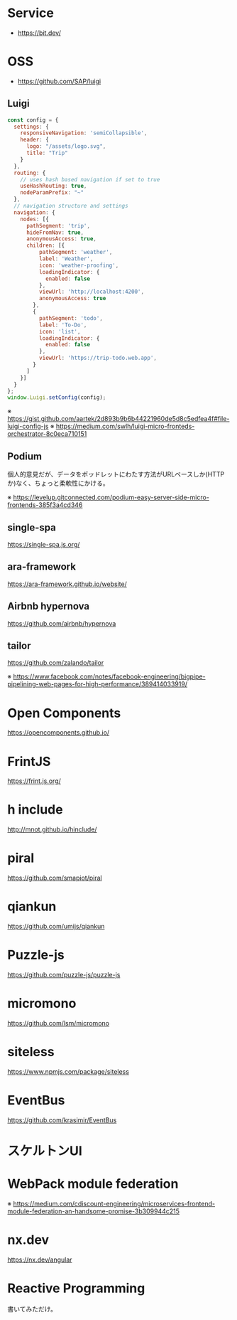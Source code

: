 # Service

* https://bit.dev/

# OSS

* https://github.com/SAP/luigi

## Luigi
```javascript
const config = {
  settings: {
    responsiveNavigation: 'semiCollapsible',
    header: {
      logo: "/assets/logo.svg",
      title: "Trip"
    }
  },
  routing: {
    // uses hash based navigation if set to true
    useHashRouting: true,
    nodeParamPrefix: "~"
  },
  // navigation structure and settings
  navigation: {
    nodes: [{
      pathSegment: 'trip',
      hideFromNav: true,
      anonymousAccess: true,
      children: [{
          pathSegment: 'weather',
          label: 'Weather',
          icon: 'weather-proofing',
          loadingIndicator: {
            enabled: false
          },
          viewUrl: 'http://localhost:4200',
          anonymousAccess: true
        },
        {
          pathSegment: 'todo',
          label: 'To-Do',
          icon: 'list',
          loadingIndicator: {
            enabled: false
          },
          viewUrl: 'https://trip-todo.web.app',
        }
      ]
    }]
  }
};
window.Luigi.setConfig(config);
```

※ https://gist.github.com/aartek/2d893b9b6b44221960de5d8c5edfea4f#file-luigi-config-js
※ https://medium.com/swlh/luigi-micro-fronteds-orchestrator-8c0eca710151

## Podium

個人的意見だが、データをポッドレットにわたす方法がURLベースしか(HTTPか)なく、ちょっと柔軟性にかける。

※ https://levelup.gitconnected.com/podium-easy-server-side-micro-frontends-385f3a4cd346

## single-spa

https://single-spa.js.org/

## ara-framework

https://ara-framework.github.io/website/

## Airbnb hypernova

https://github.com/airbnb/hypernova

## tailor

https://github.com/zalando/tailor

※ https://www.facebook.com/notes/facebook-engineering/bigpipe-pipelining-web-pages-for-high-performance/389414033919/

# Open Components
https://opencomponents.github.io/

# FrintJS
https://frint.js.org/

# h include
http://mnot.github.io/hinclude/

# piral

https://github.com/smapiot/piral

# qiankun

https://github.com/umijs/qiankun

# Puzzle-js

https://github.com/puzzle-js/puzzle-js

# micromono

https://github.com/lsm/micromono

# siteless

https://www.npmjs.com/package/siteless

# EventBus

https://github.com/krasimir/EventBus

# スケルトンUI

# WebPack module federation

※ https://medium.com/cdiscount-engineering/microservices-frontend-module-federation-an-handsome-promise-3b309944c215

# nx.dev
https://nx.dev/angular

# Reactive Programming
書いてみただけ。
